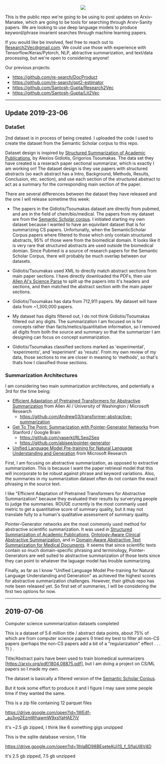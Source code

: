 <p align="center">
  <img src="https://snag.gy/cwnUGB.jpg">
</p>

This is the public repo we're going to be using to post updates on Arxiv-Manatee, which are going to be tools for searching through Arxiv-Sanity papers. We are looking to use deep language models to produce keyword/phrase invarient searches through machine learning papers.

If you would like be involved, feel free to reach out to Research2Vec@gmail.com. We could use those with experience with Tensorflow/Keras/Pytorch, NLP, abtractive summarization, and text/data processing, but we're open to considering anyone!

Our previous projects:

- https://github.com/re-search/DocProduct
- https://github.com/re-search/gpt2-estimator
- https://github.com/Santosh-Gupta/Research2Vec
- https://github.com/Santosh-Gupta/Lit2Vec

---

## Update 2019-23-06

### DataSet

2nd dataset is in process of being created. I uploaded the code I used to create the dataset from the Semantic Scholar corpus to this repo. 

Dataset design is inspired by [Structured Summarization of Academic Publications](https://arxiv.org/abs/1905.07695), by Alexios Gidiotis, Grigorios Tsoumakas. The data set they have created is a reserach paper sectional summarizar, which is exactly I am working on! The dataset design is they use papers with structured abstracts (so each abstract has a Intro, Background, Methods, Results, Conclusion, etc. section), and use each section of the structured abstract to act as a summary for the corresponding main section of the paper. 

There are several differences between the dataset they have released and the one I will release sometime this week:

- The papers in the Gidiotis/Tsoumakas dataset are directly from pubmed, and are in the field of chem/bio/medical. The papers from my dataset are from the [Semantic Scholar corpus](https://api.semanticscholar.org/corpus/). I initiated starting my own dataset because I wanted to have an equivilant dataset that is for summarizing CS papers. Unfortunatly, when the SemanticScholar Corpus papers where filtered to those which only contain structured abstracts, 95% of those were from the biomedical domain. It looks like it is very rare that structured abstracts are used outside the biomedical domian. Since Pubmed is a source of research papers for the Semantic Scholar Corpus, there will probably be much overlap between our datasets. 

- Gidiotis/Tsoumakas used XML to directly match abstract sections from main paper sections. I have directly downloaded the PDFs, then use [Allen AI's Science Parse](https://github.com/allenai/science-parse) to split up the papers into it's headers and sections, and then matched the abstract section with the main paper sections. 

- Gidiotis/Tsoumakas has data from 712,911 papers. My dataset will have data from ~1,300,000 papers.

- My dataset has digits filtered out, I do not think Gidiotis/Tsoumakas filtered out any digits. The summarization I am focused on is for concepts rather than facts/metics/quantitative information, so I removed all digits from both the source and summary so that the summarizer I am designing can focus on concept summarization. 

- Gidiotis/Tsoumakas classified sections marked as 'experimental', 'experiments', and 'experiment' as 'resuts'. From my own review of my data, those sections to me are closer in meaning to 'methods', so that's thats how I classified those sections. 

### Summarization Architectures

I am considering two main summarization architectures, and potentially a 3rd for the time being:

- [Efficient Adaptation of Pretrained Transformers for Abstractive Summarization](https://arxiv.org/pdf/1906.00138.pdf) from Allen AI / University of Washington / Microsoft Research
  - https://github.com/Andrew03/transformer-abstractive-summarization
- [Get To The Point: Summarization with Pointer-Generator Networks](https://arxiv.org/abs/1704.04368) from Stanford / Google Brain
  - https://github.com/yaserkl/RLSeq2Seq
  - https://github.com/abisee/pointer-generator
- [Unified Language Model Pre-training for Natural Language Understanding and Generation](https://arxiv.org/abs/1905.03197) from Microsoft Research

First, I am focusing on abstractive summarization, as opposed to extractive summarization. This is because I want the paper retrieval model that this will incorporate to be robust against phrase and keyword variations. Also, the summaries in my summarization dataset often do not contain the exact phrasing in the source text. 

I like "Efficient Adaptation of Pretrained Transformers for Abstractive Summarization" because they evaluated their results by surverying people to judge the summaries. ROUGE currently is the most commanly used metric to get a quantitative score of summary quality, but it may not translate fully to a human's qualitative assessment of summary quality. 

Pointer-Generator networks are the most commonly used method for abstractive scientific summarization. It was used in [Structured Summarization of Academic Publications](https://arxiv.org/abs/1905.07695), [Ontology-Aware Clinical Abstractive Summarization](https://arxiv.org/abs/1804.05685), and in [Domain-Aware Abstractive Text Summarization for Medical Documents](https://www.semanticscholar.org/paper/Domain-Aware-Abstractive-Text-Summarization-for-Gigioli-Sagar/6f46d1520c18daa93109954652bcd377b86538c0). It seems that since scientific texts contain so much domain-specific phrasing and terminology, Pointer-Generators are well suited to abstractive summarization of those texts since they can point to whatever the laguage model has trouble summarizing. 

Finally, as far as I know "Unified Language Model Pre-training for Natural Language Understanding and Generation" as achieved the highest scores for abstractive summarization challenges. However, their github repo has note been released yet. So first set of summaries, I will be considering the first two options for now. 

---

## 2019-07-06

Computer science summmarization datasets completed

This is a dataset of 5.6 million title / abstract data points, about 75% of which are from computer science papers (I tried my best to filter all non-CS papers (perhaps the non-CS papers add a bit of a "regularization" effect . . . ?) ) .

Title/Abstract pairs have been used to train biomedical summarizers [https://arxiv.org/pdf/1804.08875.pdf], but I am doing a project on CS/ML papers so I made my own.

The dataset is basically a filtered version of the [Semantic Scholar Corpus](https://api.semanticscholar.org/corpus/).

But it took some effort to produce it and I figure I may save some people time if they wanted the same.

This is a zip file containing 12 parquet files

https://drive.google.com/open?id=1WEdf-_au3vg2EzmWhawmW9xsYaHAE7iV

it's ~2.5 gb zipped, I think like 6 something gigs unzipped

This is the sqlite database version, 1 file

https://drive.google.com/open?id=1IhIaBD98BEseteAUi1S_f_SfIaUI8V4D

it's 2.5 gb zipped, 7.5 gb unzipped
